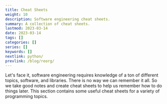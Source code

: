 ```yaml
---
title: Cheat Sheets
weight: 10
description: Software engineering cheat sheets.
summary: A collection of cheat sheets.
lastmod: 2023-03-14
date: 2023-03-14
tags: []
categories: []
series: []
keywords: []
nextlink: python/
prevlink: /blog/reorg/
---
```


Let's face it, software engineering requires knowledge of a ton of different topics, software, and libraries.  There is no way we can remember it all.  So we take good notes and create cheat 
sheets to help us remember how to do things later.  This section contains some useful cheat 
sheets for a variety of programming topics.